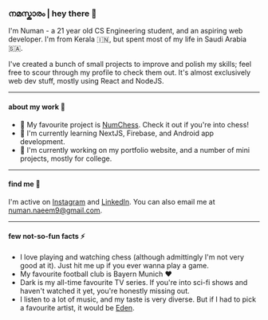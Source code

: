 ### നമസ്കാരം | hey there 👋
I'm Numan - a 21 year old CS Engineering student, and an aspiring web developer. I'm from Kerala 🇮🇳, but spent most of my life in Saudi Arabia 🇸🇦.

I've created a bunch of small projects to improve and polish my skills; feel free to scour through my profile to check them out. It's almost exclusively web dev stuff, mostly using React and NodeJS. 

***

#### about my work 📖
- 🌟 My favourite project is [NumChess](https://github.com/numannaeem/num-chess). Check it out if you're into chess!
- 🌱 I'm currently learning NextJS, Firebase, and Android app development.
- 🔭 I'm currently working on my portfolio website, and a number of mini projects, mostly for college. 

***

#### find me 🔎

I'm active on [Instagram](https://instagram.com/num4n_) and [LinkedIn](https://linkedin.com/in/numanhere). You can also email me at [numan.naeem9@gmail.com](mailto:www.numan.naeem9@gmail.com).

***

#### few not-so-fun facts ⚡

- I love playing and watching chess (although admittingly I'm not very good at it). Just hit me up if you ever wanna play a game.
- My favourite football club is Bayern Munich ❤️
- Dark is my all-time favourite TV series. If you're into sci-fi shows and haven't watched it yet, you're honestly missing out.
- I listen to a lot of music, and my taste is very diverse. But if I had to pick a favourite artist, it would be [Eden](https://open.spotify.com/artist/1t20wYnTiAT0Bs7H1hv9Wt).


<!--
**numannaeem/numannaeem** is a ✨ _special_ ✨ repository because its `README.md` (this file) appears on your GitHub profile.

Here are some ideas to get you started:

- 🔭 I’m currently working on ...
- 🌱 I’m currently learning ...
- 👯 I’m looking to collaborate on ...
- 🤔 I’m looking for help with ...
- 💬 Ask me about ...
- 📫 How to reach me: ...
- 😄 Pronouns: ...
- ⚡ Fun fact: ...
-->
